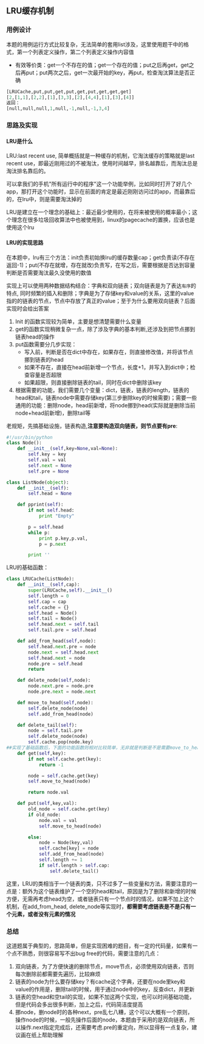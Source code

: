 ## LRU缓存机制

### 用例设计

本题的用例运行方式比较复杂，无法简单的套用list涉及，这里使用题干中的格式，第一个列表定义操作，第二个列表定义操作内容值

* 有效等价类：get一个不存在的值；get一个存在的值；put之后再get，get之后再put；put两次之后，get一次最开始的key，再put，检查淘汰算法是否正确

```python
[LRUCache,put,put,get,put,get,put,get,get,get]
[2,[1,1],[2,2],[1],[3,3],[2],[4,4],[1],[3],[4]]
返回：
[null,null,null,1,null,-1,null,-1,3,4]
```



### 思路及实现

#### LRU是什么

LRU:last recent use, 简单概括就是一种缓存的机制，它淘汰缓存的策略就是last recent use，即最近刚用过的不被淘汰，使用时间越早，排名越靠后，而淘汰总是淘汰排名靠后的。

可以拿我们的手机"所有运行中的程序"这一个功能举例，比如同时打开了好几个app，那打开这个功能时，显示在前面的肯定是最近刚刚访问过的app，而最靠后的，在lru中，则是需要淘汰掉的

LRU是建立在一个理念的基础上：最近最少使用的，在将来被使用的概率最小；这个理念在很多垃圾回收算法中也被使用到，linux的pagecache的置换，应该也是使用这个lru



#### LRU的实现思路

在本题中，lru有三个方法：init负责初始换lru的缓存数量cap；get负责读(不存在返回-1)；put(不存在就增，存在就改)负责写，在写之后，需要根据是否达到容量判断是否需要淘汰最久没使用的数值

实现上可以使用两种数据结构结合：字典和双向链表；双向链表是为了表达`有序`的特点, 同时频繁的插入和删除；字典是为了存储key和value的关系，这里的value指的的链表的节点，节点中存放了真正的value；至于为什么要用双向链表？后面实现时会给出答案

1. Init 的函数实现较为简单，主要是想清楚需要什么变量
2. get的函数实现稍微复杂一点，除了涉及字典的基本判断,还涉及到把节点挪到链表head的操作
3. put函数需要分几步实现：
   * 写入前，判断是否在dict中存在，如果存在，则直接修改值，并将该节点挪到链表的head
   * 如果不存在，直接在head前新增一个节点，长度+1，并写入到dict中；检查容量是否超限
   * 如果超限，则直接删除链表的tail，同时在dict中删除该key
4. 根据需要的功能，我们需要几个变量：dict，链表，链表的length，链表的head和tail，链表node中需要存储key(第三步删除key的时候需要)；需要一些通用的功能：删除node，head前新增，将node挪到head(实际就是删除当前node+head前新增)，删除tail等

老规矩，先搞基础设施，链表构造,**注意要构造双向链表，则节点要有pre**:

```python
#!/usr/bin/python 
class Node():
    def __init__(self,key=None,val=None):
        self.key = key
        self.val = val
        self.next = None
        self.pre = None

class ListNode(object):
    def __init__(self):
        self.head = None

    def pprint(self):
        if not self.head:
            print "Empty"

        p = self.head
        while p:
            print p.key,p.val,
            p = p.next

        print ''
```

LRU的基础函数：

```python
class LRUCache(ListNode):
    def __init__(self,cap):
        super(LRUCache,self).__init__()
        self.length = 0
        self.cap = cap
        self.cache = {}
        self.head = Node()
        self.tail = Node()
        self.head.next = self.tail
        self.tail.pre = self.head

    def add_from_head(self,node):
        self.head.next.pre = node
        node.next = self.head.next
        self.head.next = node
        node.pre = self.head
        return

    def delete_node(self,node):
        node.next.pre = node.pre
        node.pre.next = node.next

    def move_to_head(self,node):
        self.delete_node(node)
        self.add_from_head(node)

    def delete_tail(self):
        node = self.tail.pre
        self.delete_node(node)
        self.cache.pop(node.key)
##实现了基础函数后，下面的功能函数则相对比较简单，无非就是判断是不是需要move_to_head, 删除tail等
    def get(self,key):
        if not self.cache.get(key):
            return -1

        node = self.cache.get(key)
        self.move_to_head(node)

        return node.val

    def put(self,key,val):
        old_node = self.cache.get(key)
        if old_node:
            node.val = val
            self.move_to_head(node)

        else:
            node = Node(key,val)
            self.cache[key] = node
            self.add_from_head(node)
            self.length += 1
            if self.length > self.cap:
                self.delete_tail()


```

这里，LRU的类相当于一个链表的类，只不过多了一些变量和方法，需要注意的一点是：额外为这个链表维护了一个空的head和tail，原因是为了删除和新增的时候方便，无需再考虑head为空，或者链表只有一个节点时的情况，如果不加上这个机制，在add_from_head, delete_node等实现时，**都需要考虑链表是不是只有一个元素，或者没有元素的情况**

### 总结

这道题属于典型的，思路简单，但是实现困难的题目，有一定的代码量，如果有一个点不熟悉，则很容易写不出bug free的代码，需要注意的几点：

1. 双向链表，为了方便快速的删除节点，move节点，必须使用双向链表，否则每次删除前都需要先遍历，比较麻烦
2. 链表的node为什么要存储key？有cache这个字典，还要在node里key和value的作用是，删除tail的时候，用于通过node中的key，反查dict，并更新
3. 链表的空head和空tail的实现，如果不加这两个实现，也可以时间基础功能，但是代码会多出很多判断，加上之后，代码简洁度提高
4. 挪node，删node时的各种next，pre乱七八糟，这个可以大概有一个原则，操作node的时候，一般先操作后面的node，本题由于采用的是双向链表，所以操作.next指定完成后，还需要考虑.pre的重定向，所以显得有一点复杂，建议画在纸上帮助理解